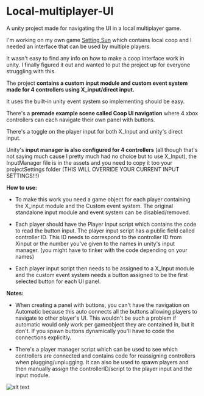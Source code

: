 # Local-multiplayer-UI
A unity project made for navigating the UI in a local multiplayer game. 

I'm working on my own game [Setting Sun](https://www.indiedb.com/games/setting-sun) which contains local coop and I needed an interface that can be used by multiple players.

It wasn't easy to find any info on how to make a coop interface work in unity.
I finally figured it out and wanted to put the project up for everyone struggling with this.

The project **contains a custom input module and custom event system made for 4 controllers using X_input/direct input.**

It uses the built-in unity event system so implementing should be easy.

There's a **premade example scene called Coop UI navigation** where 4 xbox controllers can each navigate their own panel with buttons.

There's a toggle on the player input for both X_Input and unity's direct input.

Unity's **input manager is also configured for 4 controllers** (all though that's not saying much cause I pretty much had no choice but to use X_Input), the InputManager file is in the assets and you need to copy it too your projectSettings folder (THIS WILL OVERRIDE YOUR CURRENT INPUT SETTINGS!!!)

**How to use:**
- To make this work you need a game object for each player containing the X_input module and the Custom event system.
The original standalone input module and event system can be disabled/removed.

- Each player should have the Player Input script which contains the code to read the button input.
The player input script has a public field called controller ID. This ID needs to correspond to the controller ID from Xinput or the number you've given to the names in unity's input manager. (you might have to tinker with the code depending on your names)

- Each player input script then needs to be assigned to a X_Input module and the custom event system needs a button assigned to be the first selected button for each UI panel.

**Notes:**
- When creating a panel with buttons, you can't have the navigation on Automatic because this auto connects all the buttons allowing players to navigate to other player's UI.
This wouldn't be such a problem if automatic would only work per gameobject they are contained in, but it don't.
If you spawn buttons dynamically you'll have to code the connections explicitly.

- There's a player manager script which can be used to see which controllers are connected and contains code for reassigning controllers when plugging/unplugging.
It can also be used to spawn players and then manually assign the controllerID/script to the player input and the input module.

![alt text](https://i.imgur.com/esyF4Ar.png "Screenshot")

